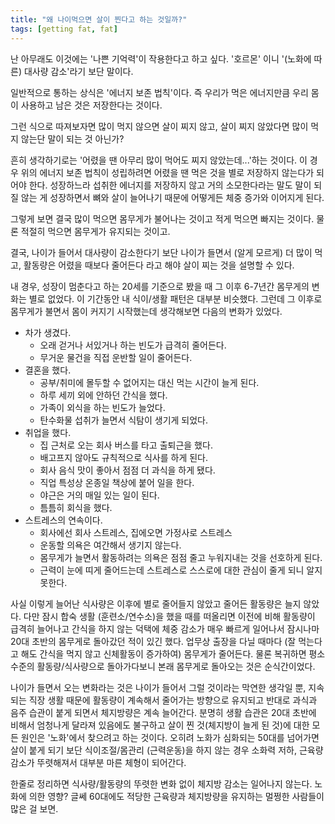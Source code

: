 ```yaml
---
title: "왜 나이먹으면 살이 찐다고 하는 것일까?"
tags: [getting fat, fat]
---
```


난 아무래도 이것에는 '나쁜 기억력'이 작용한다고 하고 싶다. '호르몬' 이니 '(노화에 따른) 대사량 감소'라기 보단 말이다.

일반적으로 통하는 상식은 '에너지 보존 법칙'이다. 즉 우리가 먹은 에너지만큼 우리 몸이 사용하고 남은 것은 저장한다는 것이다.

그런 식으로 따져보자면 많이 먹지 않으면 살이 찌지 않고, 살이 찌지 않았다면 많이 먹지 않는단 말이 되는 것 아닌가?

흔히 생각하기로는 '어렸을 땐 아무리 많이 먹어도 찌지 않았는데...'하는 것이다. 이 경우 위의 에너지 보존 법칙이 성립하려면 어렸을 땐 먹은 것을 별로 저장하지 않는다가 되어야 한다. 성장하느라 섭취한 에너지를 저장하지 않고 거의 소모한다라는 말도 말이 되질 않는 게 성장하면서 뼈와 살이 늘어나기 때문에 어떻게든 체중 증가와 이어지게 된다. 

그렇게 보면 결국 많이 먹으면 몸무게가 불어나는 것이고 적게 먹으면 빠지는 것이다. 물론 적절히 먹으면 몸무게가 유지되는 것이고.

결국, 나이가 들어서 대사량이 감소한다기 보단 나이가 들면서 (알게 모르게) 더 많이 먹고, 활동량은 어렸을 때보다 줄어든다 라고 해야 살이 찌는 것을 설명할 수 있다. 

내 경우, 성장이 멈춘다고 하는 20세를 기준으로 봤을 때 그 이후 6-7년간 몸무게의 변화는 별로 없었다. 이 기간동안 내 식이/생활 패턴은 대부분 비슷했다. 그런데 그 이후로 몸무게가 불면서 몸이 커지기 시작했는데 생각해보면 다음의 변화가 있었다.

- 차가 생겼다.
  - 오래 걷거나 서있거나 하는 빈도가 급격히 줄어든다.
  - 무거운 물건을 직접 운반할 일이 줄어든다.
- 결혼을 했다.
  - 공부/취미에 몰두할 수 없어지는 대신 먹는 시간이 늘게 된다. 
  - 하루 세끼 외에 안하던 간식을 했다.
  - 가족이 외식을 하는 빈도가 늘었다.
  - 탄수화물 섭취가 늘면서 식탐이 생기게 되었다.
- 취업을 했다.
  - 집 근처로 오는 회사 버스를 타고 출퇴근을 했다.
  - 배고프지 않아도 규칙적으로 식사를 하게 된다.
  - 회사 음식 맛이 좋아서 점점 더 과식을 하게 됐다.
  - 직업 특성상 온종일 책상에 붙어 일을 한다.
  - 야근은 거의 매일 있는 일이 된다.
  - 틈틈히 회식을 했다.
- 스트레스의 연속이다.
  - 회사에선 회사 스트레스, 집에오면 가정사로 스트레스
  - 운동할 의욕은 여간해서 생기지 않는다.
  - 몸무게가 늘면서 활동하려는 의욕은 점점 줄고 누워지내는 것을 선호하게 된다.
  - 근력이 눈에 띠게 줄어드는데 스트레스로 스스로에 대한 관심이 줄게 되니 알지 못한다. 

사실 이렇게 늘어난 식사량은 이후에 별로 줄어들지 않았고 줄어든 활동량은 늘지 않았다. 다만 잠시 합숙 생활 (훈련소/연수소)을 했을 때를 떠올리면 이전에 비해 활동량이 급격히 늘어나고 간식을 하지 않는 덕택에 체중 감소가 매우 빠르게 일어나서 잠시나마 20대 초반의 몸무게로 돌아갔던 적이 있긴 했다. 업무상 출장을 다닐 때마다 (잘 먹는다고 해도 간식을 먹지 않고 신체활동이 증가하여) 몸무게가 줄어든다. 물론 복귀하면 평소 수준의 활동량/식사량으로 돌아가다보니 본래 몸무게로 돌아오는 것은 순식간이었다.

나이가 들면서 오는 변화라는 것은 나이가 들어서 그럴 것이라는 막연한 생각일 뿐, 지속되는 직장 생활 때문에 활동량이 계속해서 줄어가는 방향으로 유지되고 반대로 과식과 음주 습관이 붙게 되면서 체지방량은 계속 늘어간다. 분명히 생활 습관은 20대 초반에 비해서 엄청나게 달라져 있음에도 불구하고 살이 찐 것(체지방이 늘게 된 것)에 대한 모든 원인은 '노화'에서 찾으려고 하는 것이다. 오히려 노화가 심화되는 50대를 넘어가면 살이 붙게 되기 보단 식이조절/몸관리 (근력운동)을 하지 않는 경우 소화력 저하, 근육량 감소가 뚜렷해져서 대부분 마른 체형이 되어간다. 

한줄로 정리하면 식사량/활동량의 뚜렷한 변화 없이 체지방 감소는 일어나지 않는다. 노화에 의한 영향? 글쎄 60대에도 적당한 근육량과 체지방량을 유지하는 멀쩡한 사람들이 많은 걸 보면.
